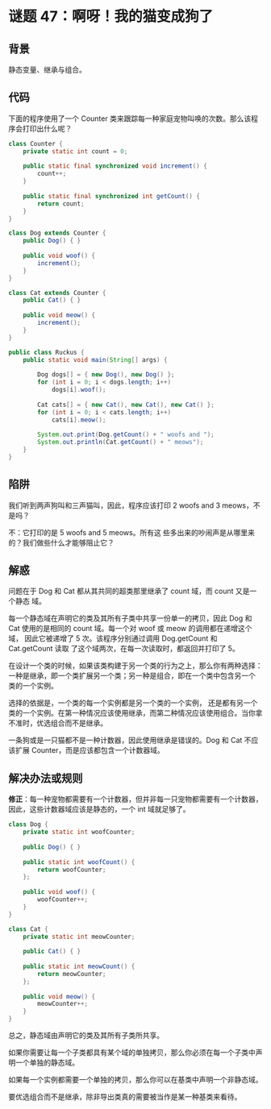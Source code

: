 # 谜题 47：啊呀！我的猫变成狗了 

## 背景

静态变量、继承与组合。

## 代码

下面的程序使用了一个 Counter 类来跟踪每一种家庭宠物叫唤的次数。那么该程序会打印出什么呢？ 

```java
class Counter {
    private static int count = 0;
    
    public static final synchronized void increment() {
        count++;
    }
 
    public static final synchronized int getCount() { 
        return count;
    }
}

class Dog extends Counter {
    public Dog() { }
    
    public void woof() { 
        increment(); 
    }
}

class Cat extends Counter {
    public Cat() { }
    
    public void meow() { 
        increment(); 
    }
}

public class Ruckus {
    public static void main(String[] args) {
        
        Dog dogs[] = { new Dog(), new Dog() };
        for (int i = 0; i < dogs.length; i++)
            dogs[i].woof();
 
        Cat cats[] = { new Cat(), new Cat(), new Cat() };
        for (int i = 0; i < cats.length; i++)
            cats[i].meow();
 
        System.out.print(Dog.getCount() + " woofs and ");
        System.out.println(Cat.getCount() + " meows");
    }
}
```

## 陷阱

我们听到两声狗叫和三声猫叫，因此，程序应该打印 2 woofs and 3 meows，不是吗？

不：它打印的是 5 woofs and 5 meows。所有这 些多出来的吵闹声是从哪里来的？我们做些什么才能够阻止它？ 

## 解惑

问题在于 Dog 和 Cat 都从其共同的超类那里继承了 count 域，而 count 又是一个静态 域。

每一个静态域在声明它的类及其所有子类中共享一份单一的拷贝，因此 Dog 和 Cat 使用的是相同的 count 域。每一个对 woof 或 meow 的调用都在递增这个域， 因此它被递增了 5 次。该程序分别通过调用 Dog.getCount 和 Cat.getCount 读取 了这个域两次，在每一次读取时，都返回并打印了 5。 

在设计一个类的时候，如果该类构建于另一个类的行为之上，那么你有两种选择： 一种是继承，即一个类扩展另一个类；另一种是组合，即在一个类中包含另一个 类的一个实例。

选择的依据是，一个类的每一个实例都是另一个类的一个实例， 还是都有另一个类的一个实例。在第一种情况应该使用继承，而第二种情况应该使用组合。当你拿不准时，优选组合而不是继承。 

一条狗或是一只猫都不是一种计数器，因此使用继承是错误的。Dog 和 Cat 不应该扩展 Counter，而是应该都包含一个计数器域。

## 解决办法或规则

**修正**：每一种宠物都需要有一个计数器，但并非每一只宠物都需要有一个计数器，因此，这些计数器域应该是静态的，一个 int 域就足够了。 

```java
class Dog {
    private static int woofCounter;
 
    public Dog() { }
    
    public static int woofCount() { 
        return woofCounter; 
    };
    
    public void woof() { 
        woofCounter++; 
    }
}

class Cat {
    private static int meowCounter;
 
    public Cat() { }
 
    public static int meowCount() { 
        return meowCounter; 
    };
 
    public void meow() { 
        meowCounter++; 
    }
} 
```

总之，静态域由声明它的类及其所有子类所共享。

如果你需要让每一个子类都具有某个域的单独拷贝，那么你必须在每一个子类中声明一个单独的静态域。

如果每一个实例都需要一个单独的拷贝，那么你可以在基类中声明一个非静态域。

要优选组合而不是继承，除非导出类真的需要被当作是某一种基类来看待。 